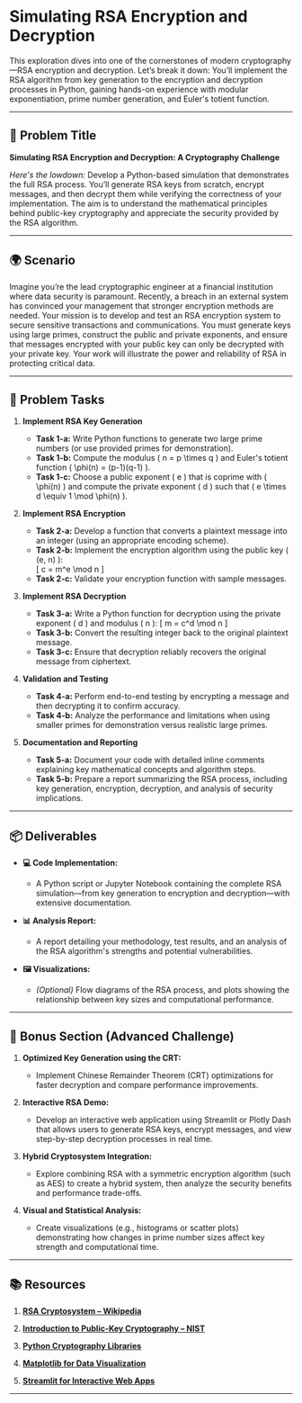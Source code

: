 # Simulating RSA Encryption and Decryption

This exploration dives into one of the cornerstones of modern cryptography—RSA encryption and decryption. Let’s break it down: You’ll implement the RSA algorithm from key generation to the encryption and decryption processes in Python, gaining hands-on experience with modular exponentiation, prime number generation, and Euler's totient function.

---

## 📝 Problem Title

**Simulating RSA Encryption and Decryption: A Cryptography Challenge**

*Here's the lowdown:*
Develop a Python-based simulation that demonstrates the full RSA process. You’ll generate RSA keys from scratch, encrypt messages, and then decrypt them while verifying the correctness of your implementation. The aim is to understand the mathematical principles behind public-key cryptography and appreciate the security provided by the RSA algorithm.

---

## 🌍 Scenario

Imagine you’re the lead cryptographic engineer at a financial institution where data security is paramount. Recently, a breach in an external system has convinced your management that stronger encryption methods are needed. Your mission is to develop and test an RSA encryption system to secure sensitive transactions and communications. You must generate keys using large primes, construct the public and private exponents, and ensure that messages encrypted with your public key can only be decrypted with your private key. Your work will illustrate the power and reliability of RSA in protecting critical data.

---

## 🔧 Problem Tasks

1. **Implement RSA Key Generation**
   - **Task 1-a:** Write Python functions to generate two large prime numbers (or use provided primes for demonstration).  
   - **Task 1-b:** Compute the modulus \( n = p \times q \) and Euler's totient function \( \phi(n) = (p-1)(q-1) \).  
   - **Task 1-c:** Choose a public exponent \( e \) that is coprime with \( \phi(n) \) and compute the private exponent \( d \) such that \( e \times d \equiv 1 \mod \phi(n) \).

2. **Implement RSA Encryption**
   - **Task 2-a:** Develop a function that converts a plaintext message into an integer (using an appropriate encoding scheme).  
   - **Task 2-b:** Implement the encryption algorithm using the public key \( (e, n) \):  
     \[
     c = m^e \mod n
     \]
   - **Task 2-c:** Validate your encryption function with sample messages.

3. **Implement RSA Decryption**
   - **Task 3-a:** Write a Python function for decryption using the private exponent \( d \) and modulus \( n \):
     \[
     m = c^d \mod n
     \]
   - **Task 3-b:** Convert the resulting integer back to the original plaintext message.
   - **Task 3-c:** Ensure that decryption reliably recovers the original message from ciphertext.

4. **Validation and Testing**
   - **Task 4-a:** Perform end-to-end testing by encrypting a message and then decrypting it to confirm accuracy.  
   - **Task 4-b:** Analyze the performance and limitations when using smaller primes for demonstration versus realistic large primes.

5. **Documentation and Reporting**
   - **Task 5-a:** Document your code with detailed inline comments explaining key mathematical concepts and algorithm steps.  
   - **Task 5-b:** Prepare a report summarizing the RSA process, including key generation, encryption, decryption, and analysis of security implications.

---

## 📦 Deliverables

- **💻 Code Implementation:**
  - A Python script or Jupyter Notebook containing the complete RSA simulation—from key generation to encryption and decryption—with extensive documentation.

- **📊 Analysis Report:**
  - A report detailing your methodology, test results, and an analysis of the RSA algorithm's strengths and potential vulnerabilities.

- **🖼️ Visualizations:**
  - *(Optional)* Flow diagrams of the RSA process, and plots showing the relationship between key sizes and computational performance.

---

## 🎁 Bonus Section (Advanced Challenge)

1. **Optimized Key Generation using the CRT:**
   - Implement Chinese Remainder Theorem (CRT) optimizations for faster decryption and compare performance improvements.

2. **Interactive RSA Demo:**
   - Develop an interactive web application using Streamlit or Plotly Dash that allows users to generate RSA keys, encrypt messages, and view step-by-step decryption processes in real time.

3. **Hybrid Cryptosystem Integration:**
   - Explore combining RSA with a symmetric encryption algorithm (such as AES) to create a hybrid system, then analyze the security benefits and performance trade-offs.

4. **Visual and Statistical Analysis:**
   - Create visualizations (e.g., histograms or scatter plots) demonstrating how changes in prime number sizes affect key strength and computational time.

---

## 📚 Resources

1. **[RSA Cryptosystem – Wikipedia](https://en.wikipedia.org/wiki/RSA_(cryptosystem))**

2. **[Introduction to Public-Key Cryptography – NIST](https://www.nist.gov/publications)**

3. **[Python Cryptography Libraries](https://cryptography.io/)**

4. **[Matplotlib for Data Visualization](https://matplotlib.org/)**

5. **[Streamlit for Interactive Web Apps](https://streamlit.io/)**

---
